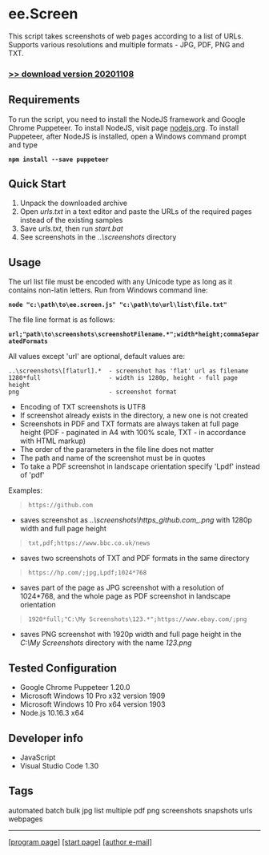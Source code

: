 # ee.Screen

This script takes screenshots of web pages according to a list of URLs. Supports various resolutions and multiple formats - JPG, PDF, PNG and TXT.

### [>> download version 20201108](https://github.com/rytsikau/ee.Screen/raw/master/ee.Screen_20201108.zip)



## Requirements

To run the script, you need to install the NodeJS framework and Google Chrome Puppeteer. To install NodeJS, visit page [nodejs.org](https://nodejs.org). To install Puppeteer, after NodeJS is installed, open a Windows command prompt and type

**`npm install --save puppeteer`**



## Quick Start

1. Unpack the downloaded archive
2. Open *urls.txt* in a text editor and paste the URLs of the required pages instead of the existing samples
3. Save *urls.txt*, then run *start.bat*
4. See screenshots in the *..\screenshots* directory



## Usage

The url list file must be encoded with any Unicode type as long as it contains non-latin letters. Run from Windows command line:

**`node "c:\path\to\ee.screen.js" "c:\path\to\url\list\file.txt"`**

The file line format is as follows:

**`url;"path\to\screenshots\screenshotFilename.*";width*height;commaSeparatedFormats`**

All values except 'url' are optional, default values are:

```
..\screenshots\[flaturl].*  - screenshot has 'flat' url as filename
1280*full                   - width is 1280p, height - full page height
png                         - screenshot format
```

* Encoding of TXT screenshots is UTF8
* If screenshot already exists in the directory, a new one is not created
* Screenshots in PDF and TXT formats are always taken at full page height (PDF - paginated in A4 with 100% scale, TXT - in accordance with HTML markup)
* The order of the parameters in the file line does not matter
* The path and name of the screenshot must be in quotes
* To take a PDF screenshot in landscape orientation specify 'Lpdf' instead of 'pdf'

Examples:

>     https://github.com

* saves screenshot as *..\screenshots\https_github.com_.png* with 1280p width and full page height

>     txt,pdf;https://www.bbc.co.uk/news

* saves two screenshots of TXT and PDF formats in the same directory

>     https://hp.com/;jpg,Lpdf;1024*768

* saves part of the page as JPG screenshot with a resolution of 1024*768, and the whole page as PDF screenshot in landscape orientation

>     1920*full;"C:\My Screenshots\123.*";https://www.ebay.com/;png

* saves PNG screenshot with 1920p width and full page height in the *C:\My Screenshots* directory with the name *123.png*



## Tested Configuration

* Google Chrome Puppeteer 1.20.0
* Microsoft Windows 10 Pro x32 version 1909
* Microsoft Windows 10 Pro x64 version 1903
* Node.js 10.16.3 x64



## Developer info

* JavaScript
* Visual Studio Code 1.30



## Tags

automated batch bulk jpg list multiple pdf png screenshots snapshots urls webpages

---
[[program page]](https://rytsikau.github.io/ee.Screen) [[start page]](https://rytsikau.github.io) [[author e-mail]](mailto:y.rytsikau@gmail.com)
